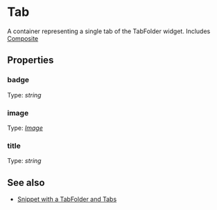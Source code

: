 ---
---
# Tab
A container representing a single tab of the TabFolder widget.
Includes [Composite](Composite.md)

## Properties
### badge
Type: *string*

### image
Type: *[Image](../types.md#image)*

### title
Type: *string*


## See also
- [Snippet with a TabFolder and Tabs](https://github.com/eclipsesource/tabris-js/blob/v1.3.0/snippets/tabfolder/tabfolder.js)
